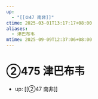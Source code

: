 ```yaml
---
up:
  - "[[②47 南非]]"
ctime: 2025-03-01T13:17:17+08:00
aliases:
  - 津巴布韦
mtime: 2025-09-09T12:37:06+08:00
---
```


# ②475 津巴布韦

- up: [[②47 南非]]
